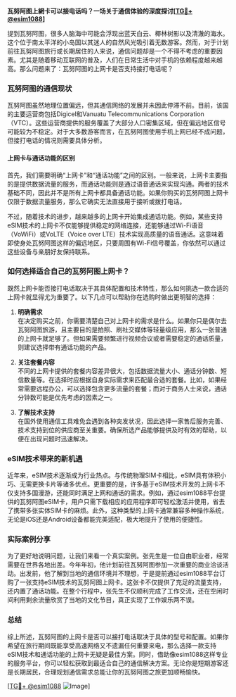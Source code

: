 **瓦努阿图上網卡可以接电话吗？一场关于通信体验的深度探讨[[TG💪+ @esim1088](https://t.me/s/esim1088)]**

提到瓦努阿图，很多人脑海中可能会浮现出蓝天白云、椰林树影以及清澈的海水。这个位于南太平洋的小岛国以其迷人的自然风光吸引着无数游客。然而，对于计划前往瓦努阿图旅行或长期居住的人来说，通信问题却是一个不得不考虑的重要因素。尤其是随着移动互联网的普及，人们在日常生活中对手机的依赖程度越来越高。那么问题来了：瓦努阿图的上网卡是否支持接打电话呢？

### 瓦努阿图的通信现状

瓦努阿图虽然地理位置偏远，但其通信网络的发展并未因此停滞不前。目前，该国的主要运营商包括Digicel和Vanuatu Telecommunications Corporation（VTC）。这些运营商提供的服务覆盖了大部分人口密集区域，但在偏远地区信号可能较为不稳定。对于大多数游客而言，在瓦努阿图使用手机上网已经不成问题，但接打电话的情况则需要具体分析。

#### 上网卡与通话功能的区别

首先，我们需要明确“上网卡”和“通话功能”之间的区别。一般来说，上网卡主要指的是提供数据流量的服务，而通话功能则是通过语音通话来实现沟通。两者的技术基础不同，因此并不是所有上网卡都具备通话功能。如果你购买的瓦努阿图上网卡仅限于数据流量服务，那么它确实无法直接用于接听或拨打电话。

不过，随着技术的进步，越来越多的上网卡开始集成通话功能。例如，某些支持eSIM技术的上网卡不仅能够提供稳定的网络连接，还能够通过Wi-Fi语音（VoWiFi）或VoLTE（Voice over LTE）技术实现高质量的语音通话。这意味着即使身处瓦努阿图这样的偏远地区，只要周围有Wi-Fi信号覆盖，你依然可以通过这些设备与亲朋好友保持联系。

### 如何选择适合自己的瓦努阿图上网卡？

既然上网卡能否接打电话取决于其具体配置和技术特性，那么如何挑选一款合适的上网卡就显得尤为重要了。以下几点可以帮助你在选购时做出更明智的选择：

1. **明确需求**  
   在决定购买之前，你需要清楚自己对上网卡的需求是什么。如果你只是偶尔去瓦努阿图旅游，且主要目的是拍照、刷社交媒体等轻量级应用，那么一张普通的上网卡就足够了。但如果需要频繁进行视频会议或者需要稳定的通话质量，则建议选择带有通话功能的产品。

2. **关注套餐内容**  
   不同的上网卡提供的套餐内容差异很大，包括数据流量大小、通话分钟数、短信数量等。在选择时应根据自身实际需求来匹配最合适的套餐。比如，如果经常需要远程办公，可以选择包含更多流量的套餐；而对于商务人士来说，通话分钟数可能是优先考虑的因素之一。

3. **了解技术支持**  
   在国外使用通信工具难免会遇到各种突发状况，因此选择一家售后服务完善、技术支持到位的供应商至关重要。确保所选产品能够提供及时有效的帮助，以便在出现问题时迅速解决。

### eSIM技术带来的新机遇

近年来，eSIM技术逐渐成为行业热点。与传统物理SIM卡相比，eSIM具有体积小巧、无需更换卡片等诸多优点。更重要的是，许多基于eSIM技术开发的上网卡不仅支持多国漫游，还能同时满足上网和通话的需求。例如，通过esim1088平台提供的瓦努阿图eSIM卡，用户只需下载相应的应用程序即可轻松激活并使用，省去了携带多张实体SIM卡的麻烦。此外，这种类型的上网卡通常兼容多种操作系统，无论是iOS还是Android设备都能完美适配，极大地提升了使用的便捷性。

### 实际案例分享

为了更好地说明问题，让我们来看一个真实案例。张先生是一位自由职业者，经常需要在世界各地出差。今年年初，他计划前往瓦努阿图参加一次重要的商业洽谈活动。出发前，他了解到当地的通信环境并不理想，于是提前通过esim1088平台订购了一张支持eSIM技术的瓦努阿图上网卡。这张卡不仅提供了充足的流量支持，还内置了通话功能。在整个行程中，张先生不仅顺利完成了工作交流，还在空闲时间利用剩余流量欣赏了当地的文化节目，真正实现了工作娱乐两不误。

### 总结

综上所述，瓦努阿图的上网卡是否可以接打电话取决于具体的型号和配置。如果你希望在旅行期间既能享受高速网络又不遗漏任何重要来电，那么选择一款支持eSIM技术和通话功能的上网卡无疑是最佳方案。同时，借助像esim1088这样专业的服务平台，你可以轻松获取到最适合自己的通信解决方案。无论你是短期游客还是长期居民，合理规划通信需求总能让你的瓦努阿图之旅更加顺畅愉快。

[[TG💪+ @esim1088](https://t.me/s/esim1088) ![Image](https://i.postimg.cc/4NQfJmqS/Snipaste-2025-05-13-00-14-12.png)]